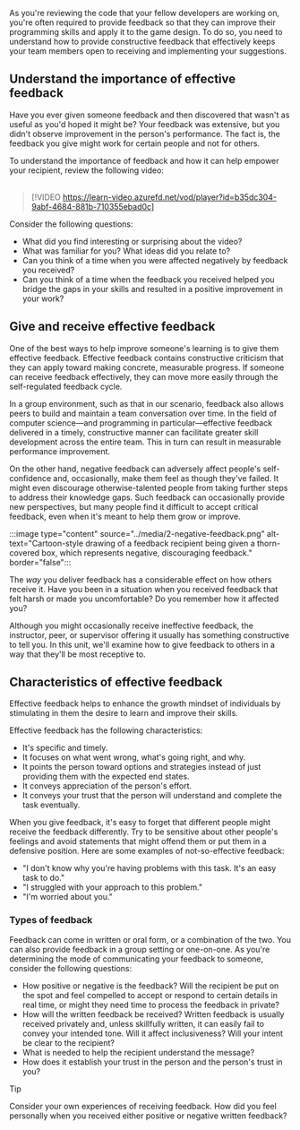 As you're reviewing the code that your fellow developers are working on, you're often required to provide feedback so that they can improve their programming skills and apply it to the game design. To do so, you need to understand how to provide constructive feedback that effectively keeps your team members open to receiving and implementing your suggestions.

## Understand the importance of effective feedback

Have you ever given someone feedback and then discovered that wasn't as useful as you'd hoped it might be? Your feedback was extensive, but you didn't observe improvement in the person's performance. The fact is, the feedback you give might work for certain people and not for others.

To understand the importance of feedback and how it can help empower your recipient, review the following video:
<br>
<br>

> [!VIDEO https://learn-video.azurefd.net/vod/player?id=b35dc304-9abf-4684-881b-710355ebad0c]

Consider the following questions:

- What did you find interesting or surprising about the video?
- What was familiar for you? What ideas did you relate to?
- Can you think of a time when you were affected negatively by feedback you received?
- Can you think of a time when the feedback you received helped you bridge the gaps in your skills and resulted in a positive improvement in your work?

## Give and receive effective feedback

One of the best ways to help improve someone's learning is to give them effective feedback. Effective feedback contains constructive criticism that they can apply toward making concrete, measurable progress. If someone can receive feedback effectively, they can move more easily through the self-regulated feedback cycle. 

In a group environment, such as that in our scenario, feedback also allows peers to build and maintain a team conversation over time. In the field of computer science&mdash;and programming in particular&mdash;effective feedback delivered in a timely, constructive manner can facilitate greater skill development across the entire team. This in turn can result in measurable performance improvement.

On the other hand, negative feedback can adversely affect people's self-confidence and, occasionally, make them feel as though they've failed. It might even discourage otherwise-talented people from taking further steps to address their knowledge gaps. Such feedback can occasionally provide new perspectives, but many people find it difficult to accept critical feedback, even when it's meant to help them grow or improve.

:::image type="content" source="../media/2-negative-feedback.png" alt-text="Cartoon-style drawing of a feedback recipient being given a thorn-covered box, which represents negative, discouraging feedback." border="false":::

The *way* you deliver feedback has a considerable effect on how others receive it. Have you been in a situation when you received feedback that felt harsh or made you uncomfortable? Do you remember how it affected you?

Although you might occasionally receive ineffective feedback, the instructor, peer, or supervisor offering it usually has something constructive to tell you. In this unit, we'll examine how to give feedback to others in a way that they'll be most receptive to.

## Characteristics of effective feedback

Effective feedback helps to enhance the growth mindset of individuals by stimulating in them the desire to learn and improve their skills.

Effective feedback has the following characteristics:

- It's specific and timely.
- It focuses on what went wrong, what's going right, and why.
- It points the person toward options and strategies instead of just providing them with the expected end states.
- It conveys appreciation of the person's effort.
- It conveys your trust that the person will understand and complete the task eventually.

When you give feedback, it's easy to forget that different people might receive the feedback differently. Try to be sensitive about other people's feelings and avoid statements that might offend them or put them in a defensive position.  Here are some examples of not-so-effective feedback: 

- "I don't know why you're having problems with this task. It's an easy task to do."
- "I struggled with your approach to this problem."
- "I'm worried about you."

### Types of feedback

Feedback can come in written or oral form, or a combination of the two. You can also provide feedback in a group setting or one-on-one. As you're determining the mode of communicating your feedback to someone, consider the following questions:

- How positive or negative is the feedback? Will the recipient be put on the spot and feel compelled to accept or respond to certain details in real time, or might they need time to process the feedback in private?
- How will the written feedback be received? Written feedback is usually received privately and, unless skillfully written, it can easily fail to convey your intended tone. Will it affect inclusiveness? Will your intent be clear to the recipient?
- What is needed to help the recipient understand the message?
- How does it establish your trust in the person and the person's trust in you?

> [!TIP]
> Consider your own experiences of receiving feedback. How did you feel personally when you received either positive or negative written feedback?

